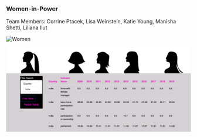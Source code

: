 ### Women-in-Power
 Team Members:
    Corrine Ptacek,
    Lisa Weinstein,
    Katie Young,
    Manisha Shetti,
    Liliana Ilut

![Women](https://media.giphy.com/media/rHs3ZuhIV25vE9mbuR/giphy.gif)

![Table](screenshots/filter_table.png)